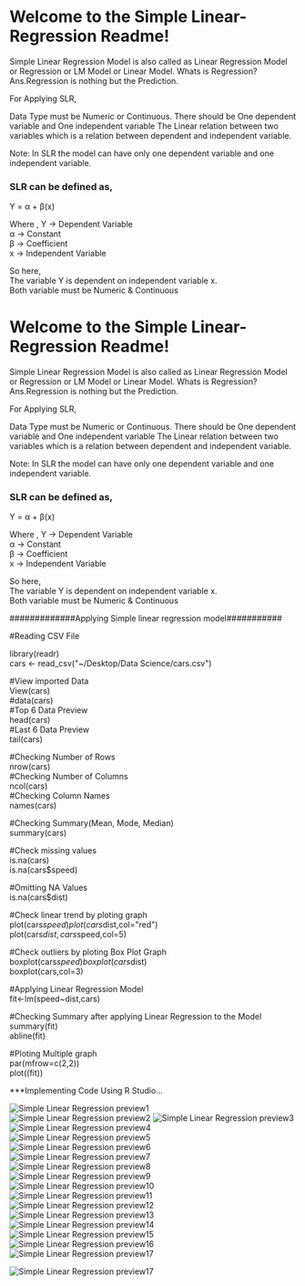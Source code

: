 # Welcome to the Simple Linear-Regression Readme!

Simple Linear Regression Model is also called as Linear Regression Model or Regression or LM Model or Linear Model. Whats is Regression? Ans.Regression is nothing but the Prediction.

For Applying SLR,

Data Type must be Numeric or Continuous.
There should be One dependent variable and One independent variable
The Linear relation between two variables which is a relation between dependent and independent variable.

Note: In SLR the model can have only one dependent variable and one independent variable.

### SLR can be defined as,

Y = α + β(x)


Where ,
Y -> Dependent Variable  
α -> Constant  
β -> Coefficient  
x -> Independent Variable  

So here,  
The variable Y is dependent on independent variable x.  
Both variable must be Numeric & Continuous  
# Welcome to the Simple Linear-Regression Readme!

Simple Linear Regression Model is also called as Linear Regression Model or Regression or LM Model or Linear Model. Whats is Regression? Ans.Regression is nothing but the Prediction.

For Applying SLR,

Data Type must be Numeric or Continuous.
There should be One dependent variable and One independent variable
The Linear relation between two variables which is a relation between dependent and independent variable.

Note: In SLR the model can have only one dependent variable and one independent variable.

### SLR can be defined as,

Y = α + β(x)


Where ,
Y -> Dependent Variable  
α -> Constant  
β -> Coefficient  
x -> Independent Variable  

So here,  
The variable Y is dependent on independent variable x.  
Both variable must be Numeric & Continuous  
  
#############Applying Simple linear regression model###########  

#Reading CSV File  
  
library(readr)  
cars <- read_csv("~/Desktop/Data Science/cars.csv")  
  
#View imported Data  
View(cars)  
#data(cars)  
#Top 6 Data Preview  
head(cars)  
#Last 6 Data Preview  
tail(cars)  
  
#Checking Number of Rows  
nrow(cars)  
#Checking Number of Columns  
ncol(cars)  
#Checking Column Names  
names(cars)  
  
#Checking Summary(Mean, Mode, Median)  
summary(cars)  
  
#Check missing values  
is.na(cars)  
is.na(cars$speed)  
  
#Omitting NA Values  
is.na(cars$dist)  
  
#Check linear trend by ploting graph  
plot(cars$speed)  
plot(cars$dist,col="red")  
plot(cars$dist,cars$speed,col=5)  
  
#Check outliers by ploting Box Plot Graph  
boxplot(cars$speed)  
boxplot(cars$dist)  
boxplot(cars,col=3)   
  

#Applying Linear Regression Model  
fit<-lm(speed~dist,cars)  
  

#Checking Summary after applying Linear Regression to the Model  
summary(fit)  
abline(fit)  
  
#Ploting Multiple graph  
par(mfrow=c(2,2))  
plot((fit))  
  
  

 ***Implementing Code Using R Studio...

![Simple Linear Regression preview1](https://github.com/soumyasethy/Linear-Regression/blob/Implementation-Screenshots/preview1.png)  
![Simple Linear Regression preview2](https://github.com/soumyasethy/Linear-Regression/blob/Implementation-Screenshots/preview2.png) 
![Simple Linear Regression preview3](https://github.com/soumyasethy/Linear-Regression/blob/Implementation-Screenshots/preview3.png)  
![Simple Linear Regression preview4](https://github.com/soumyasethy/Linear-Regression/blob/Implementation-Screenshots/preview4.png)  
![Simple Linear Regression preview5](https://github.com/soumyasethy/Linear-Regression/blob/Implementation-Screenshots/preview5.png)  
![Simple Linear Regression preview6](https://github.com/soumyasethy/Linear-Regression/blob/Implementation-Screenshots/preview6.png)  
![Simple Linear Regression preview7](https://github.com/soumyasethy/Linear-Regression/blob/Implementation-Screenshots/preview7.png)  
![Simple Linear Regression preview8](https://github.com/soumyasethy/Linear-Regression/blob/Implementation-Screenshots/preview8.png)  
![Simple Linear Regression preview9](https://github.com/soumyasethy/Linear-Regression/blob/Implementation-Screenshots/preview9.png)  
![Simple Linear Regression preview10](https://github.com/soumyasethy/Linear-Regression/blob/Implementation-Screenshots/preview10.png)  
![Simple Linear Regression preview11](https://github.com/soumyasethy/Linear-Regression/blob/Implementation-Screenshots/preview11.png)  
![Simple Linear Regression preview12](https://github.com/soumyasethy/Linear-Regression/blob/Implementation-Screenshots/preview12.png)  
![Simple Linear Regression preview13](https://github.com/soumyasethy/Linear-Regression/blob/Implementation-Screenshots/preview13.png)  
![Simple Linear Regression preview14](https://github.com/soumyasethy/Linear-Regression/blob/Implementation-Screenshots/preview14.png)  
![Simple Linear Regression preview15](https://github.com/soumyasethy/Linear-Regression/blob/Implementation-Screenshots/preview15.png)  
![Simple Linear Regression preview16](https://github.com/soumyasethy/Linear-Regression/blob/Implementation-Screenshots/preview16.png)  
![Simple Linear Regression preview17](https://github.com/soumyasethy/Linear-Regression/blob/Implementation-Screenshots/preview17.png)


![Simple Linear Regression preview17](https://github.com/soumyasethy/Linear-Regression/blob/master/Rplot.png)



